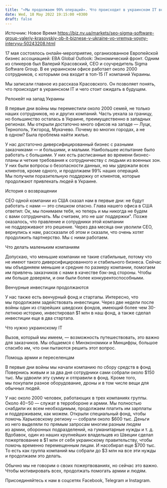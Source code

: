 ```yaml
---
title: "«Мы продолжаем 99% операций». Что происходит в украинском IT во время войны — главное из рассказа CEO Sigma Software"
date: Wed, 18 May 2022 19:15:00 +0300
draft: false
---
```

Источник: Новое Время https://biz.nv.ua/markets/seo-sigma-software-group-valeriy-krasovskiy-ob-it-biznese-v-ukraine-vo-vremya-voyny-intervyu-50243208.html


17 мая состоялось онлайн-мероприятие, организованное Европейской бизнес ассоциацией: EBA Global Outlook: Экономический фронт. Одним из спикеров был Валерий Красовский, СЕО и соучредитель Sigma Software Group. В ее украинском офисе работает около 2000 сотрудников, с которыми она входит в топ-15 IT компаний Украины.

 Мы записали главное из рассказа Красовского. Он позволяет понять, что происходит в украинском IT и чего стоит ожидать в будущем.

 Релокейт на запад Украины

 В первые дни войны мы переместили около 2000 семей, не только наших сотрудников, но и других компаний. Часть уехала за границу, но большинство осталась в Украине, преимущественно в западных регионах. Мы открыли достаточно много офисов на западе — Луцк, Тернополь, Ужгород, Мукачево. Почему во многих городах, а не в одном? Была проблема найти жилье.

 У нас достаточно диверсифицированный бизнес с разными заказчиками — и большими, и малыми. Наибольшее испытание было работать с большими. У них есть расписанные во времени бизнес-планы и четкие требования к сотрудничеству с людьми из военных зон. У них были вопросы о безопасности данных, но мы удержали всех клиентов, кроме одного, и продолжаем 99% наших операций. Мы получили поразительную поддержку от клиентов, которые продолжают привлекать людей в Украине.

 История о возвращении

 СЕО одной компании из США сказал нам в первые дни: не будут работать с нами — это слишком опасно. Глава нашего офиса в США ответил: Ок, мы понимаем тебя, но теперь и мы никогда не будем с вами сотрудничать. Мы считаем, это не шаг поддержки". Позже оказалось, что правление и сотрудники этой компании не поддерживают это решение. Через два месяца они уволили СЕО, вернулись к нам, рассказали об этом и сказали, что очень хотят продолжить партнерство. Мы с ними работаем.

 Что делать маленьким компаниям

 Допускаю, что меньшие компании не такие стабильные, потому что не имеют такого диверсифицированного и стабильного бизнеса. Сейчас мы объединяем меньшие и средние по размеру компании, помогаем им привлечь заказчиков с нами в качестве бэк-энд стороны. Чтобы им больше доверяли, и они были более конкурентоспособными.

 Венчурные инвестиции продолжаются

 У нас также есть венчурный фонд и стартапы. Интересно, что мы продолжаем задействовать инвестиции. Через две недели после войны один из старейших шведских фондов, имеющий более чем 30-летнюю историю, инвестировал $1 млн в наш фонд, а также сделал инвестиции еще в два стартапа.

 Что нужно украинскому IT

 Вызов, который мы имеем, — возможность путешествовать, это важно для заказчиков. Мы общаемся с Минэкономики и Минцифры, большое спасибо им, что они пытаются решить этот вопрос.

 Помощь армии и переселенцам

 В первые дни войны мы начали компанию по сбору средств в фонд Повернись живым и за два дня сотрудники сами собрали около $150 тыс. Мы удвоили эту сумму и отправили в фонд. Кроме того, мы покупали разное оборудование, дроны и в том числе вещи для обычных людей.

 У нас около 2000 человек, работающих в трех компаниях группы. Около 40−50 — служат в терробороне и армии. Мы полностью снабдили их всем необходимым, продолжаем платить им зарплаты и поддерживаем, как можем. Открыли специальный фонд, чтобы помочь Харьковскому региону — собрали около $600 тыс. Деньги из него выделяли по прямым запросам многим разным людям из армии, оборонных подразделений, на гуманитарные нужды и т. д. Вдобавок, один из наших крупнейших владельцев из Швеции сделал пожертвование в $1 млн от себя украинскому правительству, чтобы помочь временно перемещенным лицам. И насобирал еще $700 тыс. То есть как группа компаний мы собрали до $3 млн на все эти нужды и продолжаем это делать.

 Обычно мы не говорим о своих пожертвованиях, но сейчас это важно. Чтобы мотивировать всех, продолжать помогать армии и людям.

Присоединяйтесь к нам в соцсетях Facebook, Telegram и Instagram.
